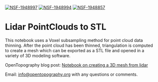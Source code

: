 [![NSF-1948997](https://img.shields.io/badge/NSF-1948997-blue.svg)](https://nsf.gov/awardsearch/showAward?AWD_ID=1948997)
[![NSF-1948994](https://img.shields.io/badge/NSF-1948994-blue.svg)](https://nsf.gov/awardsearch/showAward?AWD_ID=1948994)
[![NSF-1948857](https://img.shields.io/badge/NSF-1948857-blue.svg)](https://nsf.gov/awardsearch/showAward?AWD_ID=1948857)

# Lidar PointClouds to STL
This notebook uses a Voxel subsampling method for point cloud data thinning. After the point cloud has been thinned, triangulation is computed to create a mesh which can be exported as a STL file and opened in a variety of 3D modeling software.

OpenTopography blog post: [Notebook on creating a 3D mesh from lidar
](https://opentopography.org/blog/3d-mesh-lidar)

Email: info@opentopography.org with any questions or comments.
